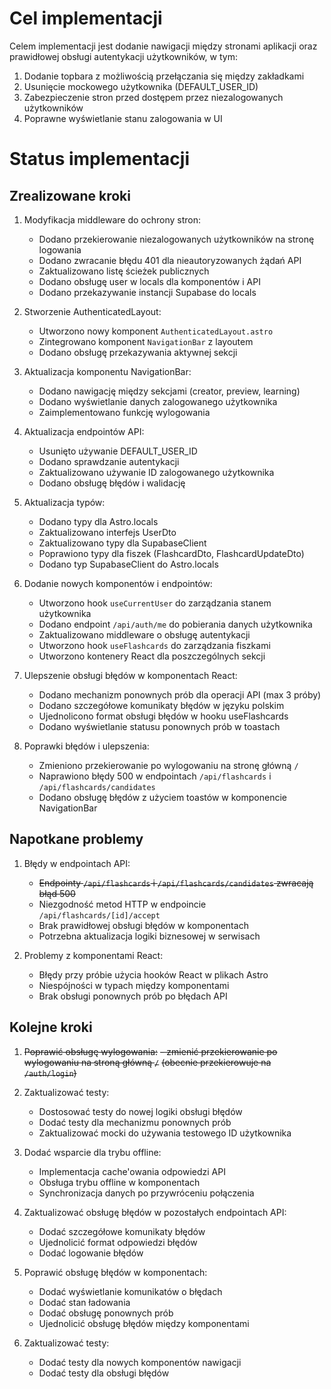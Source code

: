 # Cel implementacji

Celem implementacji jest dodanie nawigacji między stronami aplikacji oraz prawidłowej obsługi autentykacji użytkowników, w tym:
1. Dodanie topbara z możliwością przełączania się między zakładkami
2. Usunięcie mockowego użytkownika (DEFAULT_USER_ID)
3. Zabezpieczenie stron przed dostępem przez niezalogowanych użytkowników
4. Poprawne wyświetlanie stanu zalogowania w UI

# Status implementacji

## Zrealizowane kroki

1. Modyfikacja middleware do ochrony stron:
   - Dodano przekierowanie niezalogowanych użytkowników na stronę logowania
   - Dodano zwracanie błędu 401 dla nieautoryzowanych żądań API
   - Zaktualizowano listę ścieżek publicznych
   - Dodano obsługę user w locals dla komponentów i API
   - Dodano przekazywanie instancji Supabase do locals

2. Stworzenie AuthenticatedLayout:
   - Utworzono nowy komponent `AuthenticatedLayout.astro`
   - Zintegrowano komponent `NavigationBar` z layoutem
   - Dodano obsługę przekazywania aktywnej sekcji

3. Aktualizacja komponentu NavigationBar:
   - Dodano nawigację między sekcjami (creator, preview, learning)
   - Dodano wyświetlanie danych zalogowanego użytkownika
   - Zaimplementowano funkcję wylogowania

4. Aktualizacja endpointów API:
   - Usunięto używanie DEFAULT_USER_ID
   - Dodano sprawdzanie autentykacji
   - Zaktualizowano używanie ID zalogowanego użytkownika
   - Dodano obsługę błędów i walidację

5. Aktualizacja typów:
   - Dodano typy dla Astro.locals
   - Zaktualizowano interfejs UserDto
   - Zaktualizowano typy dla SupabaseClient
   - Poprawiono typy dla fiszek (FlashcardDto, FlashcardUpdateDto)
   - Dodano typ SupabaseClient do Astro.locals

6. Dodanie nowych komponentów i endpointów:
   - Utworzono hook `useCurrentUser` do zarządzania stanem użytkownika
   - Dodano endpoint `/api/auth/me` do pobierania danych użytkownika
   - Zaktualizowano middleware o obsługę autentykacji
   - Utworzono hook `useFlashcards` do zarządzania fiszkami
   - Utworzono kontenery React dla poszczególnych sekcji

7. Ulepszenie obsługi błędów w komponentach React:
   - Dodano mechanizm ponownych prób dla operacji API (max 3 próby)
   - Dodano szczegółowe komunikaty błędów w języku polskim
   - Ujednolicono format obsługi błędów w hooku useFlashcards
   - Dodano wyświetlanie statusu ponownych prób w toastach

8. Poprawki błędów i ulepszenia:
   - Zmieniono przekierowanie po wylogowaniu na stronę główną `/`
   - Naprawiono błędy 500 w endpointach `/api/flashcards` i `/api/flashcards/candidates`
   - Dodano obsługę błędów z użyciem toastów w komponencie NavigationBar

## Napotkane problemy

1. Błędy w endpointach API:
   - ~~Endpointy `/api/flashcards` i `/api/flashcards/candidates` zwracają błąd 500~~
   - Niezgodność metod HTTP w endpoincie `/api/flashcards/[id]/accept`
   - Brak prawidłowej obsługi błędów w komponentach
   - Potrzebna aktualizacja logiki biznesowej w serwisach

2. Problemy z komponentami React:
   - Błędy przy próbie użycia hooków React w plikach Astro
   - Niespójności w typach między komponentami
   - Brak obsługi ponownych prób po błędach API

## Kolejne kroki

1. ~~Poprawić obsługę wylogowania:~~
   ~~- zmienić przekierowanie po wylogowaniu na stroną główną `/`~~
   ~~(obecnie przekierowuje na `/auth/login`)~~

2. Zaktualizować testy:
   - Dostosować testy do nowej logiki obsługi błędów
   - Dodać testy dla mechanizmu ponownych prób
   - Zaktualizować mocki do używania testowego ID użytkownika

3. Dodać wsparcie dla trybu offline:
   - Implementacja cache'owania odpowiedzi API
   - Obsługa trybu offline w komponentach
   - Synchronizacja danych po przywróceniu połączenia

4. Zaktualizować obsługę błędów w pozostałych endpointach API:
   - Dodać szczegółowe komunikaty błędów
   - Ujednolicić format odpowiedzi błędów
   - Dodać logowanie błędów

5. Poprawić obsługę błędów w komponentach:
   - Dodać wyświetlanie komunikatów o błędach
   - Dodać stan ładowania
   - Dodać obsługę ponownych prób
   - Ujednolicić obsługę błędów między komponentami

6. Zaktualizować testy:
   - Dodać testy dla nowych komponentów nawigacji
   - Dodać testy dla obsługi błędów 